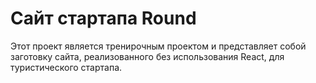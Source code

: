 # Сайт стартапа Round
Этот проект является тренирочным проектом и представляет собой заготовку сайта, реализованного без использования React, для туристического стартапа.
